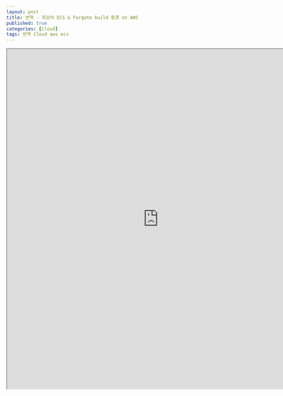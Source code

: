 ```yaml
---
layout: post
title: 번역 - 최강의 ECS & Fargate build 환경 on AWS
published: true
categories: [Cloud]
tags: 번역 Cloud aws ecs
---
```

<iframe width="800" height="900" src="https://docs.google.com/document/d/e/2PACX-1vT04AVU0uLq0Mwost1fErkbeEH1ktKK9vVxkkXOw-wOUQKsukb-kqVzrlctkpFSVJHwe4w8ngVHBCjY/pub?embedded=true"></iframe>  